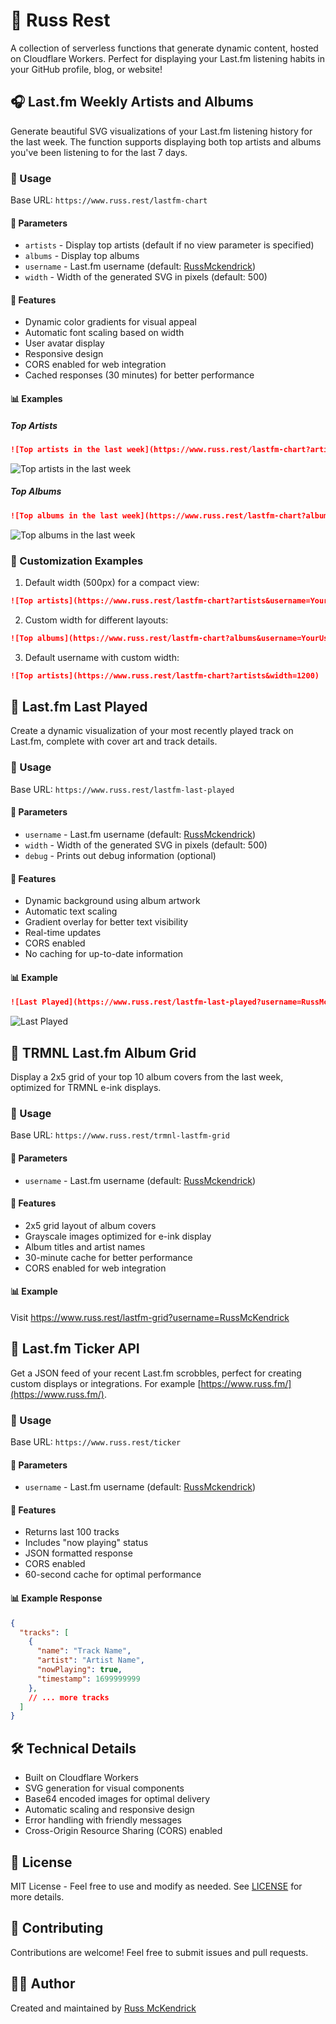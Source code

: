 # 🎵 Russ Rest

A collection of serverless functions that generate dynamic content, hosted on Cloudflare Workers. Perfect for displaying your Last.fm listening habits in your GitHub profile, blog, or website!

## 🎧 Last.fm Weekly Artists and Albums

Generate beautiful SVG visualizations of your Last.fm listening history for the last week. The function supports displaying both top artists and albums you've been listening to for the last 7 days.

### 🚀 Usage

Base URL: `https://www.russ.rest/lastfm-chart`

#### 📝 Parameters

- `artists` - Display top artists (default if no view parameter is specified)
- `albums` - Display top albums
- `username` - Last.fm username (default: [RussMckendrick](http://last.fm/user/RussMckendrick))
- `width` - Width of the generated SVG in pixels (default: 500)

#### 🌟 Features

- Dynamic color gradients for visual appeal
- Automatic font scaling based on width
- User avatar display
- Responsive design
- CORS enabled for web integration
- Cached responses (30 minutes) for better performance

#### 📊 Examples

##### Top Artists

```markdown
![Top artists in the last week](https://www.russ.rest/lastfm-chart?artists&username=RussMckendrick&width=900)
```

![Top artists in the last week](https://www.russ.rest/lastfm-chart?artists&username=RussMckendrick&width=900)

##### Top Albums

```markdown
![Top albums in the last week](https://www.russ.rest/lastfm-chart?albums&username=RussMckendrick&width=900)
```

![Top albums in the last week](https://www.russ.rest/lastfm-chart?albums&username=RussMckendrick&width=900)

### 🎨 Customization Examples

1. Default width (500px) for a compact view:
```markdown
![Top artists](https://www.russ.rest/lastfm-chart?artists&username=YourUsername)
```

2. Custom width for different layouts:
```markdown
![Top albums](https://www.russ.rest/lastfm-chart?albums&username=YourUsername&width=800)
```

3. Default username with custom width:
```markdown
![Top artists](https://www.russ.rest/lastfm-chart?artists&width=1200)
```

## 🎼 Last.fm Last Played

Create a dynamic visualization of your most recently played track on Last.fm, complete with cover art and track details.

### 🚀 Usage

Base URL: `https://www.russ.rest/lastfm-last-played`

#### 📝 Parameters

- `username` - Last.fm username (default: [RussMckendrick](http://last.fm/user/RussMckendrick))
- `width` - Width of the generated SVG in pixels (default: 500)
- `debug` - Prints out debug information (optional)

#### 🌟 Features

- Dynamic background using album artwork
- Automatic text scaling
- Gradient overlay for better text visibility
- Real-time updates
- CORS enabled
- No caching for up-to-date information

#### 📊 Example

```markdown
![Last Played](https://www.russ.rest/lastfm-last-played?username=RussMcKendrick&width=900)
```

![Last Played](https://www.russ.rest/lastfm-last-played?username=RussMcKendrick&width=900)

## 🎨 TRMNL Last.fm Album Grid

Display a 2x5 grid of your top 10 album covers from the last week, optimized for TRMNL e-ink displays.

### 🚀 Usage

Base URL: `https://www.russ.rest/trmnl-lastfm-grid`

#### 📝 Parameters

- `username` - Last.fm username (default: [RussMckendrick](http://last.fm/user/RussMckendrick))

#### 🌟 Features

- 2x5 grid layout of album covers
- Grayscale images optimized for e-ink display
- Album titles and artist names
- 30-minute cache for better performance
- CORS enabled for web integration

#### 📊 Example

Visit https://www.russ.rest/lastfm-grid?username=RussMcKendrick

## 📱 Last.fm Ticker API

Get a JSON feed of your recent Last.fm scrobbles, perfect for creating custom displays or integrations. For example [https://www.russ.fm/](https://www.russ.fm/).

### 🚀 Usage

Base URL: `https://www.russ.rest/ticker`

#### 📝 Parameters

- `username` - Last.fm username (default: [RussMckendrick](http://last.fm/user/RussMckendrick))

#### 🌟 Features

- Returns last 100 tracks
- Includes "now playing" status
- JSON formatted response
- CORS enabled
- 60-second cache for optimal performance

#### 📊 Example Response

```json
{
  "tracks": [
    {
      "name": "Track Name",
      "artist": "Artist Name",
      "nowPlaying": true,
      "timestamp": 1699999999
    },
    // ... more tracks
  ]
}
```

## 🛠️ Technical Details

- Built on Cloudflare Workers
- SVG generation for visual components
- Base64 encoded images for optimal delivery
- Automatic scaling and responsive design
- Error handling with friendly messages
- Cross-Origin Resource Sharing (CORS) enabled

## 📄 License

MIT License - Feel free to use and modify as needed. See [LICENSE](LICENSE) for more details.

## 🤝 Contributing

Contributions are welcome! Feel free to submit issues and pull requests.

## 👨‍💻 Author

Created and maintained by [Russ McKendrick](https://github.com/russmckendrick)
